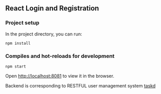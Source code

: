 ## React Login and Registration 

### Project setup

In the project directory, you can run:

```
npm install
```

### Compiles and hot-reloads for development

```
npm start
```

Open [http://localhost:8081](http://localhost:8081) to view it in the browser.

Backend is corresponding to RESTFUL user management system [taskd](https://github.com/task-note/taskd)

